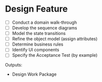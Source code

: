 # Design Feature

- [ ] Conduct a domain walk-through
- [ ] Develop the sequence diagrams
- [ ] Model the state transitions
- [ ] Refine the object model (assign attributes)
- [ ] Determine business rules
- [ ] Identify UI components
- [ ] Specify the Acceptance Test (by example)

Outputs:

* Design Work Package
